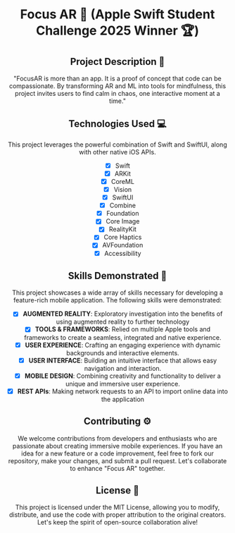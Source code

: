 <div align="center">

# Focus AR 🥇 (Apple Swift Student Challenge 2025 Winner 🏆)

## Project Description 🎨

"FocusAR is more than an app. It is a proof of concept that code can be compassionate. By transforming AR and ML into tools for mindfulness, this project invites users to find calm in chaos, one interactive moment at a time."

## Technologies Used 💻

This project leverages the powerful combination of Swift and SwiftUI, along with other native iOS APIs.

- [x] Swift
- [x] ARKit
- [x] CoreML
- [x] Vision
- [x] SwiftUI
- [x] Combine
- [x] Foundation
- [x] Core Image
- [x] RealityKit
- [x] Core Haptics
- [x] AVFoundation
- [x] Accessibility

## Skills Demonstrated 🥋

This project showcases a wide array of skills necessary for developing a feature-rich mobile application. The following skills were demonstrated:

- [x] **AUGMENTED REALITY**: Exploratory investigation into the benefits of using augmented reality to further technology
- [x] **TOOLS & FRAMEWORKS**: Relied on multiple Apple tools and frameworks to create a seamless, integrated and native experience.
- [x] **USER EXPERIENCE**: Crafting an engaging experience with dynamic backgrounds and interactive elements.
- [x] **USER INTERFACE**: Building an intuitive interface that allows easy navigation and interaction.
- [x] **MOBILE DESIGN**: Combining creativity and functionality to deliver a unique and immersive user experience.
- [x] **REST APIs**: Making network requests to an API to import online data into the application

## Contributing ⚙️

We welcome contributions from developers and enthusiasts who are passionate about creating immersive mobile experiences. If you have an idea for a new feature or a code improvement, feel free to fork our repository, make your changes, and submit a pull request. Let's collaborate to enhance "Focus AR" together.

## License 🪪

This project is licensed under the MIT License, allowing you to modify, distribute, and use the code with proper attribution to the original creators. Let's keep the spirit of open-source collaboration alive!

</div>
